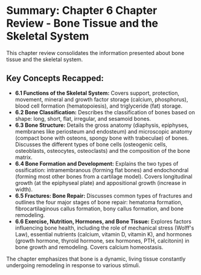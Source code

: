 # Summary: Chapter 6 Chapter Review - Bone Tissue and the Skeletal System

This chapter review consolidates the information presented about bone tissue and the skeletal system.

## Key Concepts Recapped:

*   **6.1 Functions of the Skeletal System:** Covers support, protection, movement, mineral and growth factor storage (calcium, phosphorus), blood cell formation (hematopoiesis), and triglyceride (fat) storage.
*   **6.2 Bone Classification:** Describes the classification of bones based on shape: long, short, flat, irregular, and sesamoid bones.
*   **6.3 Bone Structure:** Details the gross anatomy (diaphysis, epiphyses, membranes like periosteum and endosteum) and microscopic anatomy (compact bone with osteons, spongy bone with trabeculae) of bones. Discusses the different types of bone cells (osteogenic cells, osteoblasts, osteocytes, osteoclasts) and the composition of the bone matrix.
*   **6.4 Bone Formation and Development:** Explains the two types of ossification: intramembranous (forming flat bones) and endochondral (forming most other bones from a cartilage model). Covers longitudinal growth (at the epiphyseal plate) and appositional growth (increase in width).
*   **6.5 Fractures: Bone Repair:** Discusses common types of fractures and outlines the four major stages of bone repair: hematoma formation, fibrocartilaginous callus formation, bony callus formation, and bone remodeling.
*   **6.6 Exercise, Nutrition, Hormones, and Bone Tissue:** Explores factors influencing bone health, including the role of mechanical stress (Wolff's Law), essential nutrients (calcium, vitamin D, vitamin K), and hormones (growth hormone, thyroid hormone, sex hormones, PTH, calcitonin) in bone growth and remodeling. Covers calcium homeostasis.

The chapter emphasizes that bone is a dynamic, living tissue constantly undergoing remodeling in response to various stimuli.
